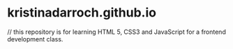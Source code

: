 # kristinadarroch.github.io
// this repository is for learning HTML 5, CSS3 and JavaScript for a frontend development class.

